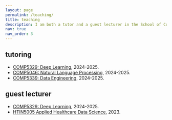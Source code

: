 ```yaml
---
layout: page
permalink: /teaching/
title: teaching
description: I am both a tutor and a guest lecturer in the School of Computer Science at the University of Sydney.
nav: true
nav_order: 3
---
```


## tutoring
- [COMP5329: Deep Learning](https://www.sydney.edu.au/units/COMP5329), 2024-2025.
- [COMP5046: Natural Language Processing](https://www.sydney.edu.au/units/COMP5046/2025-S1C-NE-CC), 2024-2025.
- [COMP5339: Data Engineering](https://www.sydney.edu.au/units/COMP5339/2025-S1C-NE-CC), 2024-2025.

## guest lecturer
- [COMP5329: Deep Learning](https://www.sydney.edu.au/units/COMP5329), 2024-2025.
- [HTIN5005 Applied Healthcare Data Science](https://www.sydney.edu.au/units/htin5005/2023-S2C-NE-CC), 2023.
